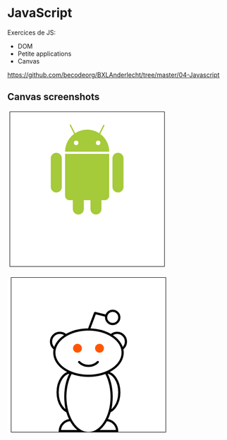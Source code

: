 # JavaScript

Exercices de JS:
- DOM
- Petite applications
- Canvas

https://github.com/becodeorg/BXLAnderlecht/tree/master/04-Javascript

## Canvas screenshots

![Android](https://github.com/lanckrietvictor/JavaScript/blob/master/Canvas-JS/Android.png)

![Reddit](https://github.com/lanckrietvictor/JavaScript/blob/master/Canvas-JS/Reddit.png)
